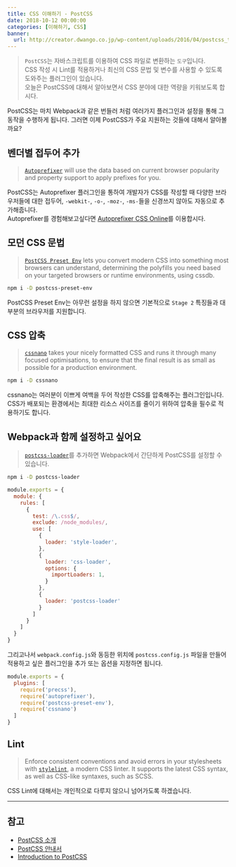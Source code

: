 ```yaml
---
title: CSS 이해하기 - PostCSS
date: 2018-10-12 00:00:00
categories: [이해하기, CSS]
banner:
  url: http://creator.dwango.co.jp/wp-content/uploads/2016/04/postcss_top-1.jpg
---
```


> `PostCSS`는 자바스크립트를 이용하여 CSS 파일로 변환하는 `도구`입니다.  
> CSS 작성 시 Lint를 적용하거나 최신의 CSS 문법 및 변수를 사용할 수 있도록 도와주는 플러그인이 있습니다.  
> 오늘은 PostCSS에 대해서 알아보면서 CSS 분야에 대한 역량을 키워보도록 합시다.  

PostCSS는 마치 Webpack과 같은 번들러 처럼 여러가지 플러그인과 설정을 통해 그 동작을 수행하게 됩니다.
그러면 이제 PostCSS가 주요 지원하는 것들에 대해서 알아볼까요?  

## 벤더별 접두어 추가  
> [`Autoprefixer`](https://github.com/postcss/autoprefixer) will use the data based on current browser popularity and property support to apply prefixes for you.  

PostCSS는 Autoprefixer 플러그인을 통하여 개발자가 CSS를 작성할 때 다양한 브라우저들에 대한 접두어, `-webkit-`, `-o-`, `-moz-`, `-ms-`들을 신경쓰지 않아도 자동으로 추가해줍니다.  
Autoprefixer를 경험해보고싶다면 [Autoprefixer CSS Online](https://autoprefixer.github.io/)를 이용합시다.  

## 모던 CSS 문법  
> [`PostCSS Preset Env`](https://github.com/csstools/postcss-preset-env) lets you convert modern CSS into something most browsers can understand, determining the polyfills you need based on your targeted browsers or runtime environments, using cssdb.

```sh
npm i -D postcss-preset-env
```

PostCSS Preset Env는 아무런 설정을 하지 않으면 기본적으로 `Stage 2` 특징들과 대부분의 브라우저를 지원합니다.  

## CSS 압축  
> [`cssnano`](https://cssnano.co/) takes your nicely formatted CSS and runs it through many focused optimisations, to ensure that the final result is as small as possible for a production environment.  

```sh
npm i -D cssnano
```
cssnano는 여러분이 이쁘게 여백을 두어 작성한 CSS를 압축해주는 플러그인입니다. CSS가 배포되는 환경에서는 최대한 리소스 사이즈를 줄이기 위하여 압축을 필수로 적용하기도 합니다.  


## Webpack과 함께 설정하고 싶어요  
> [`postcss-loader`](https://github.com/postcss/postcss-loader)를 추가하면 Webpack에서 간단하게 PostCSS를 설정할 수 있습니다.  

```sh
npm i -D postcss-loader
```

```js
module.exports = {
  module: {
    rules: [
      {
        test: /\.css$/,
        exclude: /node_modules/,
        use: [
          {
            loader: 'style-loader',
          },
          {
            loader: 'css-loader',
            options: {
              importLoaders: 1,
            }
          },
          {
            loader: 'postcss-loader'
          }
        ]
      }
    ]
  }
}
```

그리고나서 `webpack.config.js`와 동등한 위치에 `postcss.config.js` 파일을 만들어 적용하고 싶은 플러그인을 추가 또는 옵션을 지정하면 됩니다.  

```js
module.exports = {
  plugins: [
    require('precss'),
    require('autoprefixer'),
    require('postcss-preset-env'),
    require('cssnano')
  ]
}
```

## Lint  
> Enforce consistent conventions and avoid errors in your stylesheets with [`stylelint`](https://stylelint.io/), a modern CSS linter. It supports the latest CSS syntax, as well as CSS-like syntaxes, such as SCSS.  

CSS Lint에 대해서는 개인적으로 다루지 않으니 넘어가도록 하겠습니다.  

---  

## 참고  
- [PostCSS 소개](https://medium.com/@FourwingsY/postcss-%EC%86%8C%EA%B0%9C-727310aa6505)  
- [PostCSS 안내서](https://gratiaa.github.io/young-blog/2016/11/13/an-introduction-to-postCSS/)  
- [Introduction to PostCSS](https://flaviocopes.com/postcss/)  
